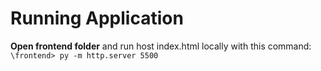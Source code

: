 # Running Application

**Open frontend folder** and run host index.html locally with this command: ``\frontend> py -m http.server 5500``